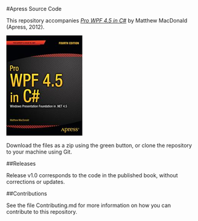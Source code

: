 #Apress Source Code

This repository accompanies [*Pro WPF 4.5 in C#*](http://www.apress.com/9781430243656) by Matthew MacDonald (Apress, 2012).

![Cover image](9781430243656.jpg)

Download the files as a zip using the green button, or clone the repository to your machine using Git.

##Releases

Release v1.0 corresponds to the code in the published book, without corrections or updates.

##Contributions

See the file Contributing.md for more information on how you can contribute to this repository.
